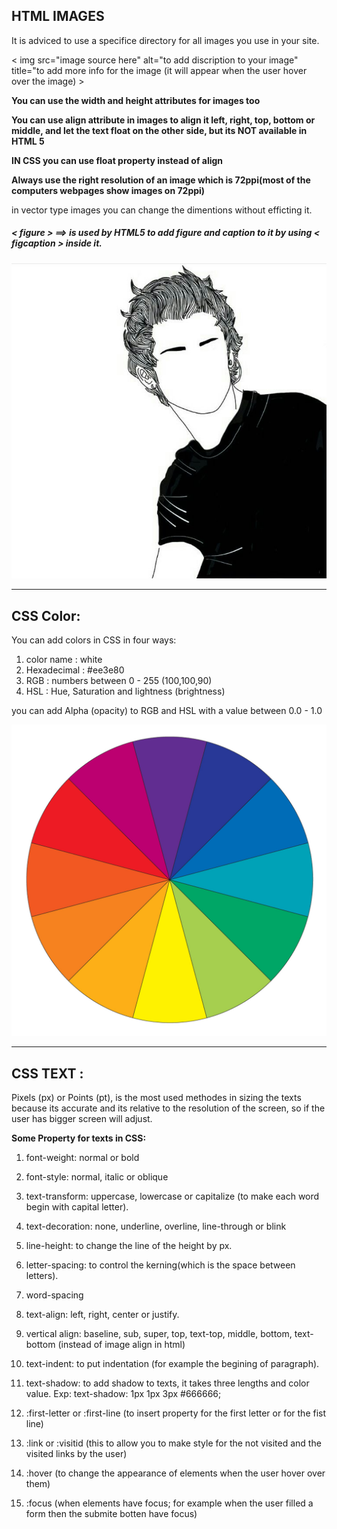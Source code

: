 ## HTML IMAGES

It is adviced to use a specifice directory for all images you use in your site.

< img src="image source here" alt="to add discription to your image" title="to add more info for the image (it will appear when the user hover over the image) >

**You can use the width and height attributes for images too** 

**You can use align attribute in images to align it left, right, top, bottom or middle, and let the text float on the other side, but its NOT available in HTML 5**

**IN CSS you can use float property instead of align** 

**Always use the right resolution of an image which is 72ppi(most of the computers webpages show images on 72ppi)**

in vector type images you can change the dimentions without efficting it. 

##### < figure > ==> is used by HTML5 to add figure and caption to it by using < figcaption > inside it.

![](Images/6c34877571f32828468dd679cd047b21.jpg)


----------------------------------------------


## CSS Color:

You can add colors in CSS in four ways:
1. color name : white 
2. Hexadecimal : #ee3e80
3. RGB : numbers between 0 - 255 (100,100,90)
4. HSL : Hue, Saturation and lightness (brightness)

you can add Alpha (opacity) to RGB and HSL with a value between 0.0 - 1.0

![](Images/image.jpg)

----------------------------------------------------

## CSS TEXT :

Pixels (px) or Points (pt), is the most used methodes in sizing the texts because its accurate and its relative to the resolution of the screen, so if the user has bigger screen will adjust.


**Some Property for texts in CSS:**
1. font-weight: normal or bold
2. font-style: normal, italic or oblique
3. text-transform: uppercase, lowercase or capitalize (to make each word begin with capital letter).
4. text-decoration: none, underline, overline, line-through or blink 
5. line-height: to change the line of the height by px.
6. letter-spacing: to control the kerning(which is the space between letters). 
7. word-spacing
8. text-align: left, right, center or justify.
9. vertical align: baseline, sub, super, top, text-top, middle, bottom, text-bottom (instead of image align in html) 
10. text-indent: to put indentation (for example the begining of paragraph).
11. text-shadow: to add shadow to texts, it takes three lengths and color value. Exp: text-shadow: 1px 1px 3px #666666;
12. :first-letter or :first-line (to insert property for the first letter or for the fist line)

13. :link or :visitid (this to allow you to make style for the not visited and the visited links by the user)

14. :hover (to change the appearance of elements when the user hover over them)

15. :focus (when elements have focus; for example when the user filled a form then the submite botten have focus)









